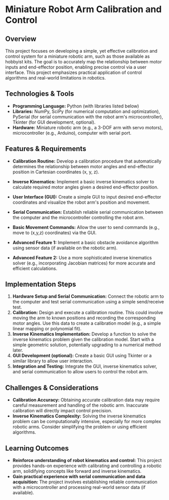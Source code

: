 #  Miniature Robot Arm Calibration and Control

## Overview
This project focuses on developing a simple, yet effective calibration and control system for a miniature robotic arm, such as those available as hobbyist kits. The goal is to accurately map the relationship between motor inputs and end-effector position, enabling precise control via a user interface.  This project emphasizes practical application of control algorithms and real-world limitations in robotics.

## Technologies & Tools
- **Programming Language:** Python (with libraries listed below)
- **Libraries:** NumPy, SciPy (for numerical computation and optimization), PySerial (for serial communication with the robot arm's microcontroller), Tkinter (for GUI development, optional).
- **Hardware:** Miniature robotic arm (e.g., a 3-DOF arm with servo motors), microcontroller (e.g., Arduino), computer with serial port.

## Features & Requirements
- **Calibration Routine:**  Develop a calibration procedure that automatically determines the relationship between motor angles and end-effector position in Cartesian coordinates (x, y, z).
- **Inverse Kinematics:** Implement a basic inverse kinematics solver to calculate required motor angles given a desired end-effector position.
- **User Interface (GUI):**  Create a simple GUI to input desired end-effector coordinates and visualize the robot arm's position and movement.
- **Serial Communication:** Establish reliable serial communication between the computer and the microcontroller controlling the robot arm.
- **Basic Movement Commands:** Allow the user to send commands (e.g., move to (x,y,z) coordinates) via the GUI.

- **Advanced Feature 1:**  Implement a basic obstacle avoidance algorithm using sensor data (if available on the robotic arm).
- **Advanced Feature 2:**  Use a more sophisticated inverse kinematics solver (e.g., incorporating Jacobian matrices) for more accurate and efficient calculations.


## Implementation Steps
1. **Hardware Setup and Serial Communication:** Connect the robotic arm to the computer and test serial communication using a simple send/receive test.
2. **Calibration:** Design and execute a calibration routine.  This could involve moving the arm to known positions and recording the corresponding motor angles. Use this data to create a calibration model (e.g., a simple linear mapping or polynomial fit).
3. **Inverse Kinematics Implementation:** Develop a function to solve the inverse kinematics problem given the calibration model. Start with a simple geometric solution, potentially upgrading to a numerical method later.
4. **GUI Development (optional):** Create a basic GUI using Tkinter or a similar library to allow user interaction.
5. **Integration and Testing:** Integrate the GUI, inverse kinematics solver, and serial communication to allow users to control the robot arm.


## Challenges & Considerations
- **Calibration Accuracy:** Obtaining accurate calibration data may require careful measurement and handling of the robotic arm.  Inaccurate calibration will directly impact control precision.
- **Inverse Kinematics Complexity:** Solving the inverse kinematics problem can be computationally intensive, especially for more complex robotic arms. Consider simplifying the problem or using efficient algorithms.


## Learning Outcomes
- **Reinforce understanding of robot kinematics and control:** This project provides hands-on experience with calibrating and controlling a robotic arm, solidifying concepts like forward and inverse kinematics.
- **Gain practical experience with serial communication and data acquisition:** The project involves establishing reliable communication with a microcontroller and processing real-world sensor data (if available).


